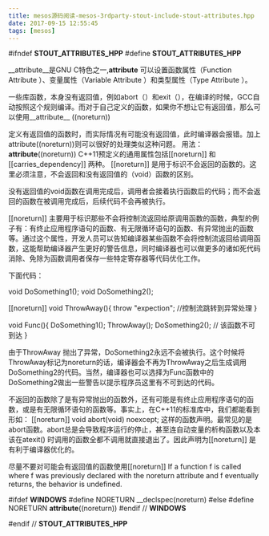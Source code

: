 ```yaml
---
title: mesos源码阅读-mesos-3rdparty-stout-include-stout-attributes.hpp
date: 2017-09-15 12:55:45
tags: [mesos]
---
```



#ifndef __STOUT_ATTRIBUTES_HPP__
#define __STOUT_ATTRIBUTES_HPP__

__attribute__是GNU C特色之一,__attribute__ 可以设置函数属性（Function Attribute ）、变量属性（Variable Attribute ）和类型属性（Type Attribute ）。

 一些库函数，本身没有返回值，例如abort（）和exit（），在编译的时候，GCC自动按照这个规则编译。而对于自己定义的函数，如果你不想让它有返回值，那么可以使用__attribute__
  ((noreturn))

定义有返回值的函数时，而实际情况有可能没有返回值，此时编译器会报错。加上attribute((noreturn))则可以很好的处理类似这种问题。
用法：
__attribute__((noreturn))
C++11预定义的通用属性包括[[noreturn]] 和 [[carries_dependency]] 两种。
[[noreturn]]
是用于标识不会返回的函数的。这里必须注意，不会返回和没有返回值的（void）函数的区别。

没有返回值的void函数在调用完成后，调用者会接着执行函数后的代码；而不会返回的函数在被调用完成后，后续代码不会再被执行。

[[noreturn]]
主要用于标识那些不会将控制流返回给原调用函数的函数，典型的例子有：有终止应用程序语句的函数、有无限循环语句的函数、有异常抛出的函数等。通过这个属性，开发人员可以告知编译器某些函数不会将控制流返回给调用函数，这能帮助编译器产生更好的警告信息，同时编译器也可以做更多的诸如死代码消除、免除为函数调用者保存一些特定寄存器等代码优化工作。

下面代码：

void DoSomething1();
void DoSomething2();

[[noreturn]] void ThrowAway(){
    throw "expection"; //控制流跳转到异常处理
}

void Func(){
    DoSomething1();
    ThrowAway();
    DoSomething2(); // 该函数不可到达
}

由于ThrowAway 抛出了异常，DoSomething2永远不会被执行。这个时候将ThrowAway标记为noreturn的话，编译器会不再为ThrowAway之后生成调用DoSomething2的代码。当然，编译器也可以选择为Func函数中的DoSomething2做出一些警告以提示程序员这里有不可到达的代码。

不返回的函数除了是有异常抛出的函数外，还有可能是有终止应用程序语句的函数，或是有无限循环语句的函数等。事实上，在C++11的标准库中，我们都能看到形如：
[[noreturn]] void abort(void) noexcept;
这样的函数声明。最常见的是abort函数。abort总是会导致程序运行的停止，甚至连自动变量的析构函数以及本该在atexit() 时调用的函数全都不调用就直接退出了。因此声明为[[noreturn]] 是有利于编译器优化的。

尽量不要对可能会有返回值的函数使用[[noreturn]]
If a function f is called where f was previously declared with the noreturn attribute and f eventually returns, the behavior is undefined.

#ifdef __WINDOWS__
#define NORETURN __declspec(noreturn)
#else
#define NORETURN __attribute__((noreturn))
#endif // __WINDOWS__


#endif // __STOUT_ATTRIBUTES_HPP__
